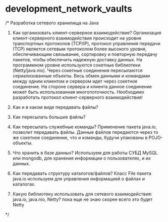 # development_network_vaults

/*
Разработка сетевого хранилища на Java

 1.	Как организовать клиент-серверное взаимодействие?
Организация клиент-серверного взаимодействия происходит на уровне транспортных протоколов  (TCP/IP), протокол
управления передачи (ТСР) является сетевым протоколом более высокого уровня, обеспечивающим связывание, сортировку и
повторную передачу пакетов, чтобы обеспечить надежную доставку данных.
На программном уровне используются сокетные библиотеки (Netty/java.nio).
Через сокетные соединения пересылаются сериализованные объекты. Весь обмен данными и командами между одним
клиентом и сервером идет через  сокетное соединение. На стороне сервера и клиента данное соединение может быть
использованная многопоточность.
Необходимо разработать протокол клиент-серверного взаимодействия!

2.	Как и в каком виде передавать файлы?
3.	Как пересылать большие файлы?
4.	Как пересылать служебные команды?
    Применение пакета java.io, позволит передавать файлы.
    Данные файлов передаются через то же сокетное
    соединение, что и команды, будучи упакованы в POJO-объекты.
    
5.	Что хранить в базе данных?
Используем для работы СУБД  MySQL или mongodb, для хранения
информации о пользователях, и их данных.

6.	Как передавать структуру каталогов/файлов?
    Класс File пакета java.io используем для управления информацией о файлах и каталогах.
    
7.	Какую библиотеку использовать для сетевого взаимодействия: java.io, java.nio, Netty?
пока еще не знаю скорее всего это будет Netty

*/
